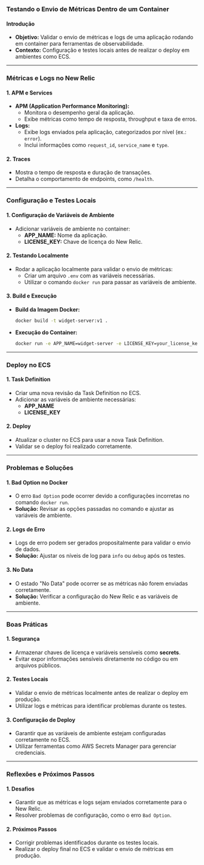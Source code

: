 ### Testando o Envio de Métricas Dentro de um Container

#### Introdução

- **Objetivo:** Validar o envio de métricas e logs de uma aplicação rodando em container para ferramentas de observabilidade.
- **Contexto:** Configuração e testes locais antes de realizar o deploy em ambientes como ECS.

---

### Métricas e Logs no New Relic

#### 1. **APM e Services**

- **APM (Application Performance Monitoring):**
  - Monitora o desempenho geral da aplicação.
  - Exibe métricas como tempo de resposta, throughput e taxa de erros.
- **Logs:**
  - Exibe logs enviados pela aplicação, categorizados por nível (ex.: `error`).
  - Inclui informações como `request_id`, `service_name` e `type`.

#### 2. **Traces**

- Mostra o tempo de resposta e duração de transações.
- Detalha o comportamento de endpoints, como `/health`.

---

### Configuração e Testes Locais

#### 1. **Configuração de Variáveis de Ambiente**

- Adicionar variáveis de ambiente no container:
  - **APP_NAME:** Nome da aplicação.
  - **LICENSE_KEY:** Chave de licença do New Relic.

#### 2. **Testando Localmente**

- Rodar a aplicação localmente para validar o envio de métricas:
  - Criar um arquivo `.env` com as variáveis necessárias.
  - Utilizar o comando `docker run` para passar as variáveis de ambiente.

#### 3. **Build e Execução**

- **Build da Imagem Docker:**
  ```bash
  docker build -t widget-server:v1 .
  ```
- **Execução do Container:**
  ```bash
  docker run -e APP_NAME=widget-server -e LICENSE_KEY=your_license_key widget-server:v1
  ```

---

### Deploy no ECS

#### 1. **Task Definition**

- Criar uma nova revisão da Task Definition no ECS.
- Adicionar as variáveis de ambiente necessárias:
  - **APP_NAME**
  - **LICENSE_KEY**

#### 2. **Deploy**

- Atualizar o cluster no ECS para usar a nova Task Definition.
- Validar se o deploy foi realizado corretamente.

---

### Problemas e Soluções

#### 1. **Bad Option no Docker**

- O erro `Bad Option` pode ocorrer devido a configurações incorretas no comando `docker run`.
- **Solução:** Revisar as opções passadas no comando e ajustar as variáveis de ambiente.

#### 2. **Logs de Erro**

- Logs de erro podem ser gerados propositalmente para validar o envio de dados.
- **Solução:** Ajustar os níveis de log para `info` ou `debug` após os testes.

#### 3. **No Data**

- O estado "No Data" pode ocorrer se as métricas não forem enviadas corretamente.
- **Solução:** Verificar a configuração do New Relic e as variáveis de ambiente.

---

### Boas Práticas

#### 1. **Segurança**

- Armazenar chaves de licença e variáveis sensíveis como **secrets**.
- Evitar expor informações sensíveis diretamente no código ou em arquivos públicos.

#### 2. **Testes Locais**

- Validar o envio de métricas localmente antes de realizar o deploy em produção.
- Utilizar logs e métricas para identificar problemas durante os testes.

#### 3. **Configuração de Deploy**

- Garantir que as variáveis de ambiente estejam configuradas corretamente no ECS.
- Utilizar ferramentas como AWS Secrets Manager para gerenciar credenciais.

---

### Reflexões e Próximos Passos

#### 1. **Desafios**

- Garantir que as métricas e logs sejam enviados corretamente para o New Relic.
- Resolver problemas de configuração, como o erro `Bad Option`.

#### 2. **Próximos Passos**

- Corrigir problemas identificados durante os testes locais.
- Realizar o deploy final no ECS e validar o envio de métricas em produção.
